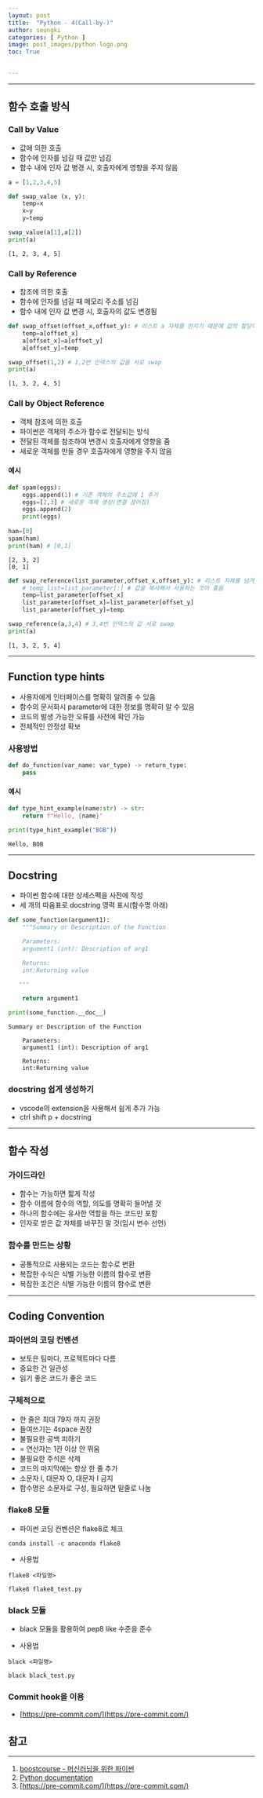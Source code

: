 ```yaml
---
layout: post
title:  "Python - 4(Call-by-)"
author: seungki
categories: [ Python ]
image: post_images/python logo.png
toc: True


---
```


---

## 함수 호출 방식

### Call by Value

* 값에 의한 호출
* 함수에 인자를 넘길 때 값만 넘김
* 함수 내에 인자 값 병경 시, 호출자에게 영향을 주지 않음

```python
a = [1,2,3,4,5]
```

```python
def swap_value (x, y):
    temp=x
    x=y
    y=temp

swap_value(a[1],a[2])
print(a)
```

```
[1, 2, 3, 4, 5]
```



### Call by Reference

* 참조에 의한 호출
* 함수에 인자를 넘길 때 메모리 주소를 넘김
* 함수 내에 인자 값 변경 시, 호출자의 값도 변경됨

```python
def swap_offset(offset_x,offset_y): # 리스트 a 자체를 만지기 때문에 값의 할당이 일어남
    temp=a[offset_x]
    a[offset_x]=a[offset_y]
    a[offset_y]=temp

swap_offset(1,2) # 1,2번 인덱스의 값을 서로 swap
print(a)
```

```
[1, 3, 2, 4, 5]
```



### Call by Object Reference

* 객체 참조에 의한 호출
* 파이썬은 객체의 주소가 함수로 전달되는 방식
* 전달된 객체를 참조하여 변경시 호출자에게 영향을 줌
* 새로운 객체를 만들 경우 호출자에게 영향을 주지 않음

#### 예시

```python
def spam(eggs):
    eggs.append(1) # 기존 객체의 주소값에 1 추가
    eggs=[2,3] # 새로운 객체 생성(연결 끊어짐)
    eggs.append(2)
    print(eggs)
    
ham=[0]
spam(ham)
print(ham) # [0,1]
```

```
[2, 3, 2]
[0, 1]
```



```python
def swap_reference(list_parameter,offset_x,offset_y): # 리스트 자체를 넘겨줘서 값이 할당됨
    # temp_list=list_parameter[:] # 값을 복사해서 사용하는 것이 좋음
    temp=list_parameter[offset_x]
    list_parameter[offset_x]=list_parameter[offset_y]
    list_parameter[offset_y]=temp

swap_reference(a,3,4) # 3,4번 인덱스의 값 서로 swap
print(a)
```

```
[1, 3, 2, 5, 4]
```

---

## Function type hints

* 사용자에게 인터페이스를 명확히 알려줄 수 있음
* 함수의 문서화시 parameter에 대한 정보를 명확히 알 수 있음
* 코드의 발생 가능한 오류를 사전에 확인 가능
* 전체적인 안정성 확보

### 사용방법

```python
def do_function(var_name: var_type) -> return_type:
    pass
```

#### 예시

```python
def type_hint_example(name:str) -> str:
    return f"Hello, {name}"
```

```python
print(type_hint_example("BOB"))
```

```
Hello, BOB
```

---

## Docstring

* 파이썬 함수에 대한 상세스펙을 사전에 작성
* 세 개의 따옴표로 docstring 영력 표시(함수명 아래)

``` python
def some_function(argument1):
    """Summary or Description of the Function

    Parameters:
    argument1 (int): Description of arg1

    Returns:
    int:Returning value

   """

    return argument1

print(some_function.__doc__)
```

```
Summary or Description of the Function

    Parameters:
    argument1 (int): Description of arg1

    Returns:
    int:Returning value
```

### docstring 쉽게 생성하기

* vscode의 extension을 사용해서 쉽게 추가 가능
* ctrl shift p + docstring

---

## 함수 작성

### 가이드라인

* 함수는 가능하면 짧게 작성
* 함수 이름에 함수의 역할, 의도를 명확히 들어낼 것
* 하나의 함수에는 유사한 역할을 하는 코드만 포함
* 인자로 받은 값 자체를 바꾸진 말 것(임시 변수 선언)



### 함수를 만드는 상황

* 공통적으로 사용되는 코드는 함수로 변환
* 복잡한 수식은 식별 가능한 이름의 함수로 변환
* 복잡한 조건은 식별 가능한 이름의 함수로 변환

---

## Coding Convention

### 파이썬의 코딩 컨벤션

* 보토은 팀마다, 프로젝트마다 다름
* 중요한 건 일관성
* 읽기 좋은 코드가 좋은 코드

### 구체적으로

* 한 줄은 최대 79자 까지 권장
* 들여쓰기는 4space 권장
* 불필요한 공백 피하기
* = 연산자는 1칸 이상 안 뛰움
* 불필요한 주석은 삭제
* 코드의 마지막에는 항상 한 줄 추가
* 소문자 l, 대문자 O, 대문자 I 금지
* 함수명은 소문자로 구성, 필요하면 밑줄로 나눔



### flake8 모듈

* 파이썬 코딩 컨벤션은 flake8로 체크

```
conda install -c anaconda flake8
```

* 사용법

```
flake8 <파일명>
```

```
flake8 flake8_test.py
```



### black 모듈

* black 모듈을 활용하여 pep8 like 수준을 준수

* 사용법

```
black <파일명>
```

```
black black_test.py
```



### Commit hook을 이용

* [https://pre-commit.com/](https://pre-commit.com/)



## 참고

---

1. [boostcourse - 머신러닝을 위한 파이썬](https://www.boostcourse.org/ai222)
2. [Python documentation](https://docs.python.org/3/)
3. [https://pre-commit.com/](https://pre-commit.com/)
